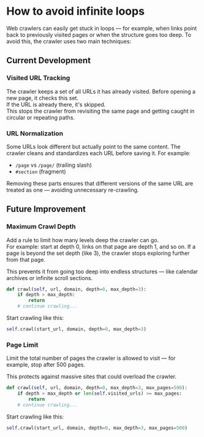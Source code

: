 # How to avoid infinite loops 

Web crawlers can easily get stuck in loops — for example, when links point back to previously visited pages or when the structure goes too deep. To avoid this, the crawler uses two main techniques:

## Current Development

###  Visited URL Tracking  
The crawler keeps a set of all URLs it has already visited. Before opening a new page, it checks this set.  
If the URL is already there, it's skipped.  
This stops the crawler from revisiting the same page and getting caught in circular or repeating paths.

### URL Normalization  
Some URLs look different but actually point to the same content. The crawler cleans and standardizes each URL before saving it. For example:

- `/page` vs `/page/` (trailing slash)
- `#section` (fragment)

Removing these parts ensures that different versions of the same URL are treated as one — avoiding unnecessary re-crawling.

## Future Improvement

###  Maximum Crawl Depth  
Add a rule to limit how many levels deep the crawler can go.  
For example: start at depth 0, links on that page are depth 1, and so on. If a page is beyond the set depth (like 3), the crawler stops exploring further from that page.

This prevents it from going too deep into endless structures — like calendar archives or infinite scroll sections.

```python 
def crawl(self, url, domain, depth=0, max_depth=3):
    if depth > max_depth:
        return
    # continue crawling...
``` 
Start crawling like this:

```python
self.crawl(start_url, domain, depth=0, max_depth=3)
```

###  Page Limit  

Limit the total number of pages the crawler is allowed to visit — for example, stop after 500 pages.

This protects against massive sites that could overload the crawler.

```python 
def crawl(self, url, domain, depth=0, max_depth=3, max_pages=500):
    if depth > max_depth or len(self.visited_urls) >= max_pages:
        return
    # continue crawling...
``` 

Start crawling like this:
```python 
self.crawl(start_url, domain, depth=0, max_depth=3, max_pages=500)
``` 
